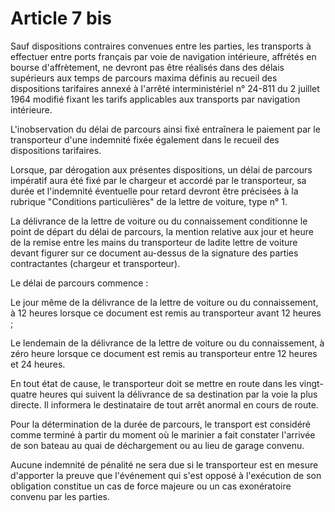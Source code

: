 # Article 7 bis

Sauf dispositions contraires convenues entre les parties, les transports à effectuer entre ports français par voie de navigation intérieure, affrétés en bourse d'affrètement, ne devront pas être réalisés dans des délais supérieurs aux temps de parcours maxima définis au recueil des dispositions tarifaires annexé à l'arrêté interministériel n° 24-811 du 2 juillet 1964 modifié fixant les tarifs applicables aux transports par navigation intérieure.

L'inobservation du délai de parcours ainsi fixé entraînera le paiement par le transporteur d'une indemnité fixée également dans le recueil des dispositions tarifaires.

Lorsque, par dérogation aux présentes dispositions, un délai de parcours impératif aura été fixé par le chargeur et accordé par le transporteur, sa durée et l'indemnité éventuelle pour retard devront être précisées à la rubrique "Conditions particulières" de la lettre de voiture, type n° 1.

La délivrance de la lettre de voiture ou du connaissement conditionne le point de départ du délai de parcours, la mention relative aux jour et heure de la remise entre les mains du transporteur de ladite lettre de voiture devant figurer sur ce document au-dessus de la signature des parties contractantes (chargeur et transporteur).

Le délai de parcours commence :

Le jour même de la délivrance de la lettre de voiture ou du connaissement, à 12 heures lorsque ce document est remis au transporteur avant 12 heures ;

Le lendemain de la délivrance de la lettre de voiture ou du connaissement, à zéro heure lorsque ce document est remis au transporteur entre 12 heures et 24 heures.

En tout état de cause, le transporteur doit se mettre en route dans les vingt-quatre heures qui suivent la délivrance de sa destination par la voie la plus directe. Il informera le destinataire de tout arrêt anormal en cours de route.

Pour la détermination de la durée de parcours, le transport est considéré comme terminé à partir du moment où le marinier a fait constater l'arrivée de son bateau au quai de déchargement ou au lieu de garage convenu.

Aucune indemnité de pénalité ne sera due si le transporteur est en mesure d'apporter la preuve que l'événement qui s'est opposé à l'exécution de son obligation constitue un cas de force majeure ou un cas exonératoire convenu par les parties.
